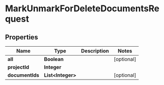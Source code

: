 

# MarkUnmarkForDeleteDocumentsRequest


## Properties

| Name | Type | Description | Notes |
|------------ | ------------- | ------------- | -------------|
|**all** | **Boolean** |  |  [optional] |
|**projectId** | **Integer** |  |  |
|**documentIds** | **List&lt;Integer&gt;** |  |  [optional] |




